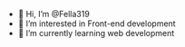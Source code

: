 - 👋 Hi, I’m @Fella319
- 👀 I’m interested in Front-end development
- 🌱 I’m currently learning web development

<!---
Fella319/Fella319 is a ✨ special ✨ repository because its `README.md` (this file) appears on your GitHub profile.
You can click the Preview link to take a look at your changes.
--->
